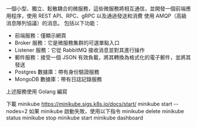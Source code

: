 一個小型、獨立、鬆散耦合的微服務，這些微服務將相互通信，並開發一個前端應用程序，使用 REST API、RPC、gRPC 以及通過發送和消費 使用 AMQP（高級消息隊列協議）的消息。 包括以下功能：
- 前端服務：僅顯示網頁
- Broker 服務：它是微服務集群的可選單點入口
- Listener 服務：它從 RabbitMQ 接收消息並對其進行操作
- 郵件服務：接受一個 JSON 有效負載，將其轉換為格式化的電子郵件，並將其發送
- Postgres 數據庫：帶有身份驗證服務
- MongoDB 數據庫：帶有日誌記錄服務

上述服務使用 Golang 編寫

下載 minikube https://minikube.sigs.k8s.io/docs/start/
minikube start --nodes=2
如果 minikube 啟動失敗，使用以下指令
minikube delete
minikube status
minikube stop
minikube start
minikube dashboard
